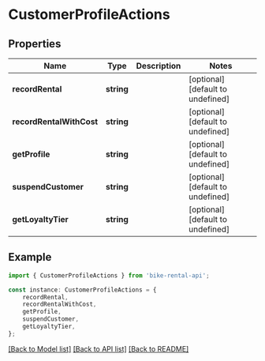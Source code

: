 # CustomerProfileActions


## Properties

Name | Type | Description | Notes
------------ | ------------- | ------------- | -------------
**recordRental** | **string** |  | [optional] [default to undefined]
**recordRentalWithCost** | **string** |  | [optional] [default to undefined]
**getProfile** | **string** |  | [optional] [default to undefined]
**suspendCustomer** | **string** |  | [optional] [default to undefined]
**getLoyaltyTier** | **string** |  | [optional] [default to undefined]

## Example

```typescript
import { CustomerProfileActions } from 'bike-rental-api';

const instance: CustomerProfileActions = {
    recordRental,
    recordRentalWithCost,
    getProfile,
    suspendCustomer,
    getLoyaltyTier,
};
```

[[Back to Model list]](../README.md#documentation-for-models) [[Back to API list]](../README.md#documentation-for-api-endpoints) [[Back to README]](../README.md)
